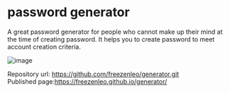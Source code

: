 # password generator

A great password generator for people who cannot make up their mind at the time of creating password. It helps you to create password to meet account creation criteria. 


![image](https://user-images.githubusercontent.com/81452611/119594513-8d1ffc00-bda1-11eb-8c4a-6c1b4b1f6d6d.png)


Repository url: https://github.com/freezenleo/generator.git
<br/>
Published page:https://freezenleo.github.io/generator/
